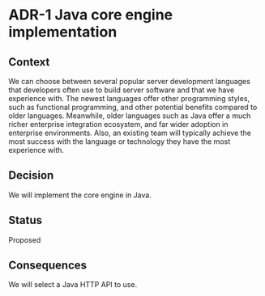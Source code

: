 # ADR-1 Java core engine implementation

## Context

We can choose between several popular server development languages that developers often use to build server software and that we have experience with.
The newest languages offer other programming styles, such as functional programming, and other potential benefits compared to older languages.
Meanwhile, older languages such as Java offer a much richer enterprise integration ecosystem, and far wider adoption in enterprise environments.
Also, an existing team will typically achieve the most success with the language or technology they have the most experience with.

## Decision

We will implement the core engine in Java.

## Status

Proposed

## Consequences

We will select a Java HTTP API to use.
